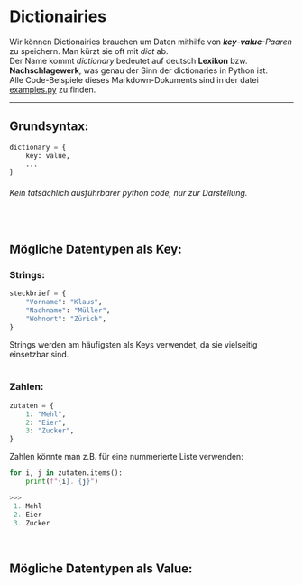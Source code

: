 # Dictionairies

Wir können Dictionairies brauchen um Daten mithilfe von _**key**-**value**-Paaren_ zu speichern. Man kürzt sie oft mit _dict_ ab.  
Der Name kommt _dictionary_ bedeutet auf deutsch **Lexikon** bzw. **Nachschlagewerk**, was genau der Sinn der dictionaries in Python ist.  
Alle Code-Beispiele dieses Markdown-Dokuments sind in der datei [examples.py](https://github.com/MaGaMe19/Markdown/blob/master/dicts/examples.py) zu finden.

---

## Grundsyntax:

```Python
dictionary = {
    key: value,
    ...
}
```  

###### Kein tatsächlich ausführbarer python code, nur zur Darstellung.

&nbsp;  

## Mögliche Datentypen als Key:

### Strings:

```Python
steckbrief = {
    "Vorname": "Klaus",
    "Nachname": "Müller",
    "Wohnort": "Zürich",
}
```

Strings werden am häufigsten als Keys verwendet, da sie vielseitig einsetzbar sind.  
&nbsp;  

### Zahlen:

```Python
zutaten = {
    1: "Mehl",
    2: "Eier",
    3: "Zucker",
}
```

Zahlen könnte man z.B. für eine nummerierte Liste verwenden: 

```Python
for i, j in zutaten.items():
    print(f"{i}. {j}")

>>>
 1. Mehl
 2. Eier
 3. Zucker
```

&nbsp;  

## Mögliche Datentypen als Value:
